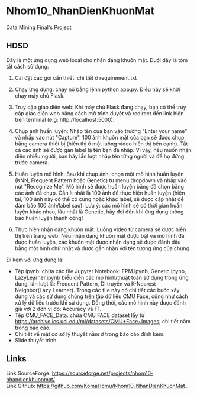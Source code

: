 # Nhom10_NhanDienKhuonMat
 Data Mining Final's Project
## HDSD
Đây là một ứng dụng web local cho nhận dạng khuôn mặt. Dưới đây là tóm tắt cách sử dụng:

1. Cài đặt các gói cần thiết: chi tiết ở requirement.txt

2. Chạy ứng dụng: chạy nó bằng lệnh python app.py. Điều này sẽ khởi chạy máy chủ Flask.

3. Truy cập giao diện web: Khi máy chủ Flask đang chạy, bạn có thể truy cập giao diện web bằng cách mở trình duyệt và redirect đến link hiện trên terminal (e.g: http://localhost:5000).

4. Chụp ảnh huấn luyện: Nhập tên của bạn vào trường "Enter your name" và nhấp vào nút "Capture". 100 ảnh khuôn mặt của bạn sẽ được chụp bằng camera thiết bị (hiển thị ở một luồng video hiển thị bên cạnh). Tất cả các ảnh sẽ được gán label là tên bạn đã nhập. Vì vậy, nếu muốn nhận diện nhiều người, bạn hãy lần lượt nhập tên từng người và để họ đứng trước camera.

5. Huấn luyện mô hình: Sau khi chụp ảnh, chọn một mô hình huấn luyện (KNN, Frequent Pattern hoặc Genetic) từ menu dropdown và nhấp vào nút "Recognize Me". Mô hình sẽ được huấn luyện bằng đã chọn bằng các ảnh đã chụp. Cần ít nhất là 100 ảnh để thực hiện huấn luyện (hiện tại, 100 ảnh này có thể có cùng hoặc khác label, sẽ được cập nhật để đảm bảo 100 ảnh/label sau). Lưu ý: các mô hình sẽ có thời gian huấn luyện khác nhau, lâu nhất là Genetic, hãy đợi đến khi ứng dụng thông báo huấn luyện thành công!

6. Thực hiện nhận dạng khuôn mặt: Luồng video từ camera sẽ được hiển thị trên trang web. Nếu nhận dạng khuôn mặt được bật và mô hình đã được huấn luyện, các khuôn mặt được nhận dạng sẽ được đánh dấu bằng một hình chữ nhật và được gắn nhãn với tên tương ứng của chúng.

Đi kèm với ứng dụng là: 
+ Tệp ipynb: chứa các file Jupyter Notebook: FPM.ipynb, Genetic.ipynb, LazyLearner.ipynb biểu diễn các mô hình/thuật toán sử dụng trong ứng dụng, lần lượt là: Frequent Pattern, Di truyền và K-Nearest Neighbor(Lazy Learner). Trong các file này có chi tiết các bước xây dựng và các sử dụng chúng trên tập dữ liệu CMU Face, cũng như cách xử lý dữ liệu trước khi sử dụng. Đồng thời, các mô hình này được đánh giá với 2 đơn vị đo: Accuracy và F1.
+ Tệp CMU_FACE_Data: chứa CMU FACE dataset lấy từ https://archive.ics.uci.edu/ml/datasets/CMU+Face+Images, chi tiết nằm trong báo cáo.
+ Chi tiết về mặt cơ sở lý thuyết nằm ở trong báo cáo đính kèm.
+ Slide thuyết trình.

## Links
Link SourceForge: https://sourceforge.net/projects/nhom10-nhandienkhuonmat/  
Link Github: https://github.com/KomaHomu/Nhom10_NhanDienKhuonMat_
